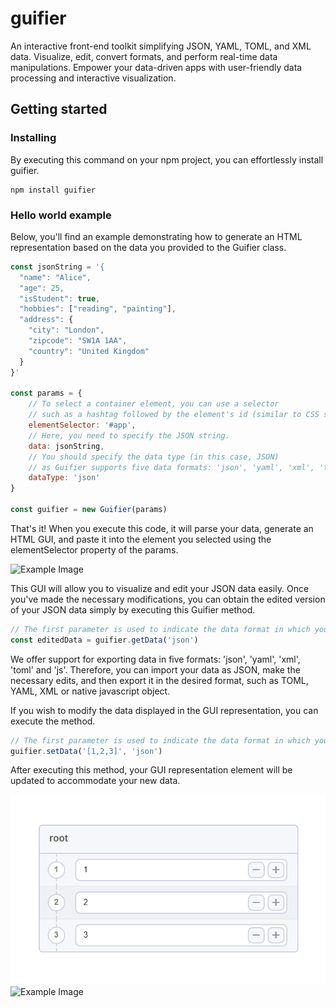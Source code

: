 # guifier

An interactive front-end toolkit simplifying JSON, YAML, TOML, and XML data. Visualize, edit, convert formats, and perform real-time data manipulations. Empower your data-driven apps with user-friendly data processing and interactive visualization.

## Getting started
### Installing
By executing this command on your npm project, you can effortlessly install guifier.
```
npm install guifier
``` 
### Hello world example
Below, you'll find an example demonstrating how to generate an HTML representation based on the data you provided to the Guifier class.
```js
const jsonString = '{
  "name": "Alice",
  "age": 25,
  "isStudent": true,
  "hobbies": ["reading", "painting"],
  "address": {
    "city": "London",
    "zipcode": "SW1A 1AA",
    "country": "United Kingdom"
  }
}'

const params = {
    // To select a container element, you can use a selector
    // such as a hashtag followed by the element's id (similar to CSS selectors).
    elementSelector: '#app',
    // Here, you need to specify the JSON string.
    data: jsonString,
    // You should specify the data type (in this case, JSON)
    // as Guifier supports five data formats: 'json', 'yaml', 'xml', 'toml' and 'js' (javascipt object).
    dataType: 'json'
}

const guifier = new Guifier(params)
```

That's it! When you execute this code, it will parse your data, generate an HTML GUI, and paste it into the element you selected using the elementSelector property of the params.

![Example Image](https://raw.githubusercontent.com/maliknajjar/guifier/main/images/guifier.png)

This GUI will allow you to visualize and edit your JSON data easily. Once you've made the necessary modifications, you can obtain the edited version of your JSON data simply by executing this Guifier method.

```js
// The first parameter is used to indicate the data format in which you wish to receive your data.
const editedData = guifier.getData('json')
```

We offer support for exporting data in five formats: 'json', 'yaml', 'xml', 'toml' and 'js'. Therefore, you can import your data as JSON, make the necessary edits, and then export it in the desired format, such as TOML, YAML, XML or native javascript object.

If you wish to modify the data displayed in the GUI representation, you can execute the method.

```js
// The first parameter is used to indicate the data format in which you wish to set your data.
guifier.setData('[1,2,3]', 'json')
```

After executing this method, your GUI representation element will be updated to accommodate your new data.

![Example Image](./images/set_data_guifier.png)
![Example Image](https://raw.githubusercontent.com/maliknajjar/guifier/main/images/set_data_guifier.png)
